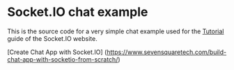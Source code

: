 # Socket.IO chat example

This is the source code for a very simple chat example used for the [Tutorial](https://socket.io/docs/v4/tutorial/introduction) guide of the Socket.IO website.

[Create Chat App with Socket.IO] (https://www.sevensquaretech.com/build-chat-app-with-socketio-from-scratch/)
